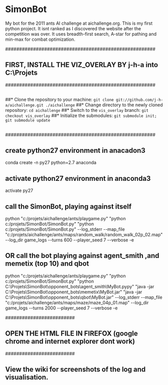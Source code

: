 # SimonBot
My bot for the 2011 ants AI challenge at aichallenge.org.   This is my first python project.  It isnt ranked as I discovered the website after the competition was over.   It uses breadth-first search, A-star for pathing and min-max for combat optimization.

######################################################
## FIRST, INSTALL THE VIZ_OVERLAY BY j-h-a into C:\Projets
######################################################
##
##* Clone the repository to your machine: `git clone git://github.com/j-h-a/aichallenge.git ./aichallenge`
##* Change directory to the newly cloned repository: `cd aichallenge`
##* Switch to the `vis_overlay` branch: `git checkout vis_overlay`
##* Initialize the submodules: `git submodule init; git submodule update`
##
######################################################


## create python27 environment in anacadon3
conda create -n py27 python=2.7 anaconda

## activate python27 environment in anaconda3
activate py27

## call the SimonBot, playing against itself
python "c:/projets/aichallenge/ants/playgame.py" "python c:/projets/SimonBot/SimonBot.py" "python c:/projets/SimonBot/SimonBot.py" --log_stderr --map_file  "c:/projets/aichallenge/ants/maps/random_walk/random_walk_02p_02.map" --log_dir game_logs --turns 600  --player_seed 7 --verbose -e

## OR call the bot playing against agent_smith ,and memetix (top 10) and qbot
python "c:/projets/aichallenge/ants/playgame.py" "python c:/projets/SimonBot/SimonBot.py" "python C:\Projets\SimonBot\opponent_bots\agent_smith\MyBot.pypy" "java -jar C:\Projets\SimonBot\opponent_bots\memetix\MyBot.jar" "java -jar C:\Projets\SimonBot\opponent_bots\qbot\MyBot.jar"  --log_stderr --map_file  "c:/projets/aichallenge/ants/maps/maze/maze_04p_01.map" --log_dir game_logs --turns 2000  --player_seed 7 --verbose -e

#########################
## OPEN THE HTML FILE IN FIREFOX (google chrome and internet explorer dont work)
#########################

## View the wiki for screenshots of the log and visualisation.

